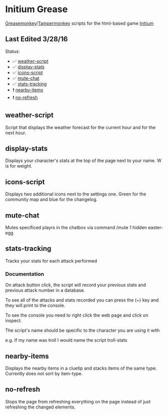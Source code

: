 # Initium Grease
[Greasemonkey](https://addons.mozilla.org/en-US/firefox/addon/greasemonkey/)/[Tampermonkey](http://tampermonkey.net/) scripts for the html-based game [Initium](https://www.playinitium.com)

## Last Edited 3/28/16
Status: 
-  :white_check_mark: [weather-script](https://raw.githubusercontent.com/EFox2413/initiumGrease/master/weather-script.js)
-  :white_check_mark: [display-stats](https://raw.githubusercontent.com/EFox2413/initiumGrease/master/display-stats.js)
-  :white_check_mark: [icons-script](https://raw.githubusercontent.com/EFox2413/initiumGrease/master/icons-script.js)
-  :white_check_mark: [mute-chat](https://raw.githubusercontent.com/EFox2413/initiumGrease/master/mute-chat.js)
-  :white_check_mark: [stats-tracking](https://raw.githubusercontent.com/EFox2413/initiumGrease/master/stats-tracking.js)
-  :heavy_exclamation_mark: [nearby-items](https://raw.githubusercontent.com/EFox2413/initiumGrease/master/nearby-items.js)
-  :heavy_exclamation_mark: [no-refresh](https://raw.githubusercontent.com/EFox2413/initiumGrease/master/no-refresh.js)

## weather-script
Script that displays the weather forecast for the current hour and for the next hour.

## display-stats
Displays your character's stats at the top of the page next to your name. W is for weight.

## icons-script
Displays two additional icons next to the settings one. Green for the community map and blue for the changelog.

## mute-chat
Mutes specificed playrs in the chatbox via command /mute <playername>
1 hidden easter-egg

## stats-tracking
Tracks your stats for each attack performed
### Documentation
  On attack button click, the script will record your previous stats and previous attack number in a database.
  
  To see all of the attacks and stats recorded you can press the (~) key and they will print to the console.
  
  To see the console you need to right click the web page and click on inspect.
  
  The script's name should be specific to the character you are using it with
  
  e.g. If my name was troll I would name the script troll-stats

## nearby-items
Displays the nearby items in a cluetip and stacks items of the same type.
Currently does not sort by item-type.

## no-refresh
Stops the page from refreshing everything on the page instead of just refreshing the changed elements.
